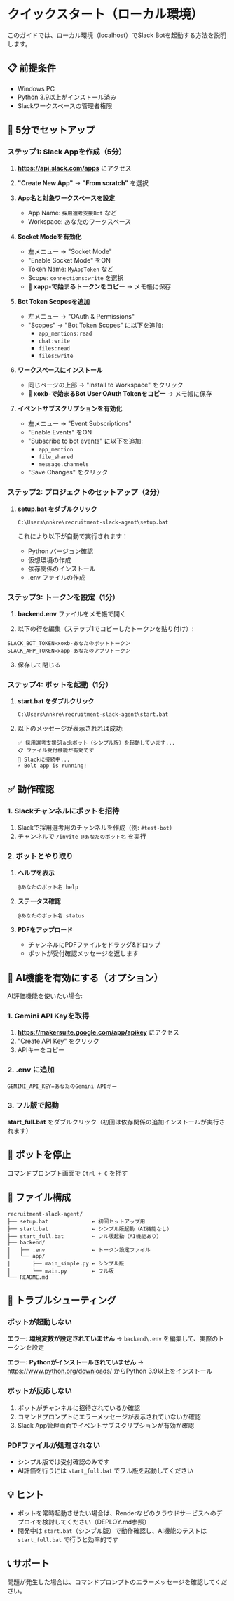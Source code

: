 # クイックスタート（ローカル環境）

このガイドでは、ローカル環境（localhost）でSlack Botを起動する方法を説明します。

## 📋 前提条件

- Windows PC
- Python 3.9以上がインストール済み
- Slackワークスペースの管理者権限

## 🚀 5分でセットアップ

### ステップ1: Slack Appを作成（5分）

1. **https://api.slack.com/apps** にアクセス

2. **"Create New App"** → **"From scratch"** を選択

3. **App名と対象ワークスペースを設定**
   - App Name: `採用選考支援Bot` など
   - Workspace: あなたのワークスペース

4. **Socket Modeを有効化**
   - 左メニュー → "Socket Mode"
   - "Enable Socket Mode" をON
   - Token Name: `MyAppToken` など
   - Scope: `connections:write` を選択
   - **🔑 xapp-で始まるトークンをコピー** → メモ帳に保存

5. **Bot Token Scopesを追加**
   - 左メニュー → "OAuth & Permissions"
   - "Scopes" → "Bot Token Scopes" に以下を追加:
     - `app_mentions:read`
     - `chat:write`
     - `files:read`
     - `files:write`

6. **ワークスペースにインストール**
   - 同じページの上部 → "Install to Workspace" をクリック
   - **🔑 xoxb-で始まるBot User OAuth Tokenをコピー** → メモ帳に保存

7. **イベントサブスクリプションを有効化**
   - 左メニュー → "Event Subscriptions"
   - "Enable Events" をON
   - "Subscribe to bot events" に以下を追加:
     - `app_mention`
     - `file_shared`
     - `message.channels`
   - "Save Changes" をクリック

### ステップ2: プロジェクトのセットアップ（2分）

1. **setup.bat をダブルクリック**
   ```
   C:\Users\nnkre\recruitment-slack-agent\setup.bat
   ```

   これにより以下が自動で実行されます：
   - Python バージョン確認
   - 仮想環境の作成
   - 依存関係のインストール
   - .env ファイルの作成

### ステップ3: トークンを設定（1分）

1. **backend\.env** ファイルをメモ帳で開く

2. 以下の行を編集（ステップ1でコピーしたトークンを貼り付け）:

```env
SLACK_BOT_TOKEN=xoxb-あなたのボットトークン
SLACK_APP_TOKEN=xapp-あなたのアプリトークン
```

3. 保存して閉じる

### ステップ4: ボットを起動（1分）

1. **start.bat をダブルクリック**
   ```
   C:\Users\nnkre\recruitment-slack-agent\start.bat
   ```

2. 以下のメッセージが表示されれば成功:
   ```
   ✅ 採用選考支援Slackボット（シンプル版）を起動しています...
   📋 ファイル受付機能が有効です
   🔌 Slackに接続中...
   ⚡️ Bolt app is running!
   ```

## ✅ 動作確認

### 1. Slackチャンネルにボットを招待

1. Slackで採用選考用のチャンネルを作成（例: `#test-bot`）
2. チャンネルで `/invite @あなたのボット名` を実行

### 2. ボットとやり取り

1. **ヘルプを表示**
   ```
   @あなたのボット名 help
   ```

2. **ステータス確認**
   ```
   @あなたのボット名 status
   ```

3. **PDFをアップロード**
   - チャンネルにPDFファイルをドラッグ&ドロップ
   - ボットが受付確認メッセージを返します

## 🎯 AI機能を有効にする（オプション）

AI評価機能を使いたい場合:

### 1. Gemini API Keyを取得

1. **https://makersuite.google.com/app/apikey** にアクセス
2. "Create API Key" をクリック
3. APIキーをコピー

### 2. .env に追加

```env
GEMINI_API_KEY=あなたのGemini APIキー
```

### 3. フル版で起動

**start_full.bat** をダブルクリック（初回は依存関係の追加インストールが実行されます）

## 🛑 ボットを停止

コマンドプロンプト画面で `Ctrl + C` を押す

## 📁 ファイル構成

```
recruitment-slack-agent/
├── setup.bat              ← 初回セットアップ用
├── start.bat              ← シンプル版起動（AI機能なし）
├── start_full.bat         ← フル版起動（AI機能あり）
├── backend/
│   ├── .env               ← トークン設定ファイル
│   └── app/
│       ├── main_simple.py ← シンプル版
│       └── main.py        ← フル版
└── README.md
```

## 🐛 トラブルシューティング

### ボットが起動しない

**エラー: 環境変数が設定されていません**
→ `backend\.env` を編集して、実際のトークンを設定

**エラー: Pythonがインストールされていません**
→ https://www.python.org/downloads/ からPython 3.9以上をインストール

### ボットが反応しない

1. ボットがチャンネルに招待されているか確認
2. コマンドプロンプトにエラーメッセージが表示されていないか確認
3. Slack App管理画面でイベントサブスクリプションが有効か確認

### PDFファイルが処理されない

- シンプル版では受付確認のみです
- AI評価を行うには `start_full.bat` でフル版を起動してください

## 💡 ヒント

- ボットを常時起動させたい場合は、Renderなどのクラウドサービスへのデプロイを検討してください（DEPLOY.md参照）
- 開発中は `start.bat`（シンプル版）で動作確認し、AI機能のテストは `start_full.bat` で行うと効率的です

## 📞 サポート

問題が発生した場合は、コマンドプロンプトのエラーメッセージを確認してください。
